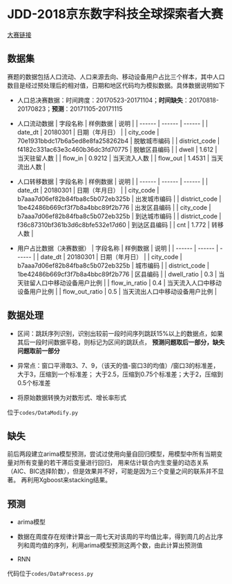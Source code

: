 # JDD-2018京东数字科技全球探索者大赛
[大赛链接](https://jdder.jd.com/index/jddDetail?matchId=3dca1a91ad2a4a6da201f125ede9601a)
## 数据集
赛题的数据包括人口流动、人口来源去向、移动设备用户占比三个样本，其中人口数目是经过预处理后的相对值，日期和地区代码均为模拟数据。具体数据说明如下


- 人口总决赛数据：时间跨度：20170523-20171104；**时间缺失**：20170818-20170823；**预测**：20171105-20171115

- 人口流动数据
| 字段名称 | 	样例数据 | 说明 |
| ------ | ------ | ------ |
| date_dt | 20180301 | 日期（年月日） |
| city_code | 70e1931bbdc17b6a5ed8e8fa258262b4 | 脱敏城市编码 |
| district_code | f4182c331ac63e3c460b36dc3fd70775 | 脱敏区县编码 |
| dwell | 1.612 | 当天驻留人数 |
| flow_in | 0.9212 | 当天流入人数 |
| flow_out | 1.4531 | 当天流出人数 |


- 人口转移数据
| 字段名称 | 	样例数据 | 说明 |
| ------ | ------ | ------ |
| date_dt | 20180301 | 日期（年月日） |
| city_code | b7aaa7d06ef82b84fba8c5b072eb325b | 出发城市编码 |
| district_code | 1be42486b669cf3f7b8a4bbc89f2b776 | 出发区县编码 |
| city_code | b7aaa7d06ef82b84fba8c5b072eb325b | 到达城市编码 |
| district_code | f36c87310bf361b3d6c8bfe532e17d60 | 到达区县编码 |
| cnt | 1.772 | 转移人数 |


- 用户占比数据（决赛数据）
| 字段名称 | 	样例数据 | 说明 |
| ------ | ------ | ------ |
| date_dt | 20180301 | 日期（年月日） |
| city_code | b7aaa7d06ef82b84fba8c5b072eb325b | 城市编码 |
| district_code | 1be42486b669cf3f7b8a4bbc89f2b776 | 区县编码 |
| dwell_ratio | 0.3 | 当天驻留人口中移动设备用户比例 |
| flow_in_ratio | 0.4 | 当天流入人口中移动设备用户比例 |
| flow_out_ratio | 0.5 | 当天流出人口中移动设备用户比例 |

## 数据处理
- 区间：跳跃序列识别，识别出较前一段时间序列跳跃15%以上的数据点，如果其后一段时间数据平稳，则标记为区间的跳跃点，
**预测问题取后一部分，缺失问题取前一部分**


- 异常点：窗口平滑取3、7、9，（该天的值-窗口3的均值）/窗口3的标准差，大于3，压缩到一个标准差；
大于2.5，压缩到0.75个标准差；大于2，压缩到0.5个标准差

- 将原始数据转换为对数形式、增长率形式

位于`codes/DataModify.py`

## 缺失

前后两段建立arima模型预测，尝试过使用向量自回归模型，用模型中所有当期变量对所有变量的若干滞后变量进行回归，
用来估计联合内生变量的动态关系（AIC、BIC选择阶数），但是效果并不好，可能是因为三个变量之间的联系并不显著。
再利用Xgboost来stacking结果。


## 预测

- arima模型


- 数据在周度存在规律计算出一周七天对该周的平均值比率，得到周几的占比序列和周均值的序列，利用arima模型预测这两个数，由此计算出预测值

- RNN


代码位于`codes/DataProcess.py`



